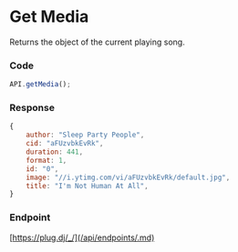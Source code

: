 # Get Media

Returns the object of the current playing song.

### Code

```js
API.getMedia();
```

### Response

```js
{
    author: "Sleep Party People",
    cid: "aFUzvbkEvRk",
    duration: 441,
    format: 1,
    id: "0",
    image: "//i.ytimg.com/vi/aFUzvbkEvRk/default.jpg",
    title: "I'm Not Human At All",
}
```

### Endpoint

[https://plug.dj/_/](/api/endpoints/.md)
